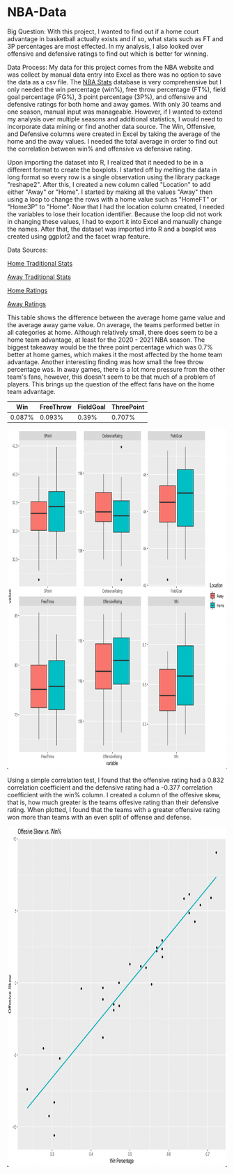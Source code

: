 # NBA-Data

Big Question: With this project, I wanted to find out if a home court advantage in basketball actually exists and if so, what stats such as FT and 3P percentages are most effected. In my analysis, I also looked over offensive and defensive ratings to find out which is better for winning.

Data Process: My data for this project comes from the NBA website and was collect by manual data entry into Excel as there was no option to save the data as a csv file. The [NBA Stats](https://www.nba.com/stats/) database is very comprehensive but I only needed the win percentage (win%), free throw percentage (FT%), field goal percentage (FG%), 3 point percentage (3P%), and offensive and defensive ratings for both home and away games. With only 30 teams and one season, manual input was manageable. However, if I wanted to extend my analysis over multiple seasons and additional statistics, I would need to incorporate data mining or find another data source. The Win, Offensive, and Defensive columns were created in Excel by taking the average of the home and the away values. I needed the total average in order to find out the correlation between win% and offensive vs defensive rating.

Upon importing the dataset into R, I realized that it needed to be in a different format to create the boxplots. I started off by melting the data in long format so every row is a single observation using the library package "reshape2". After this, I created a new column called "Location" to add either "Away" or "Home". I started by making all the values "Away" then using a loop to change the rows with a home value such as "HomeFT" or "Home3P" to "Home". Now that I had the location column created, I needed the variables to lose their location identifier. Because the loop did not work in changing these values, I had to export it into Excel and manually change the names. After that, the dataset was imported into R and a boxplot was created using ggplot2 and the facet wrap feature. 

Data Sources:

[Home Traditional Stats](https://www.nba.com/stats/teams/traditional/?sort=W_PCT&dir=-1&Season=2021-22&SeasonType=Regular%20Season&Location=Home)

[Away Traditional Stats](https://www.nba.com/stats/teams/traditional/?sort=W_PCT&dir=-1&Season=2021-22&SeasonType=Regular%20Season&Location=Road)

[Home Ratings](https://www.nba.com/stats/teams/advanced/?sort=W&dir=-1&Season=2021-22&SeasonType=Regular%20Season&Location=Home)

[Away Ratings](https://www.nba.com/stats/teams/advanced/?sort=W&dir=-1&Season=2021-22&SeasonType=Regular%20Season&Location=Road)

This table shows the difference between the average home game value and the average away game value. On average, the teams performed better in all categories at home. Although relatively small, there does seem to be a home team advantage, at least for the 2020 - 2021 NBA season. The biggest takeaway would be the three point percentage which was 0.7% better at home games, which makes it the most affected by the home team advantage. Another interesting finding was how small the free throw percentage was. In away games, there is a lot more pressure from the other team's fans, however, this doesn't seem to be that much of a problem of players. This brings up the question of the effect fans have on the home team advantage.  


| Win    	| FreeThrow 	| FieldGoal 	| ThreePoint 	|
|--------	|-----------	|-----------	|------------	|
| 0.087% 	| 0.093%    	| 0.39%     	| 0.707%     	|  


<img src="Boxplots.png" width="850" height="780">

Using a simple correlation test, I found that the offensive rating had a 0.832 correlation coefficient and the defensive rating had a -0.377 correlation coefficient with the win% column. I created a column of the offesive skew, that is, how much greater is the teams offesive rating than their defensive rating. When plotted, I found that the teams with a greater offensive rating won more than teams with an even split of offense and defense.

<img src="Offensive Skew Regression.png" width="850" height="780">



